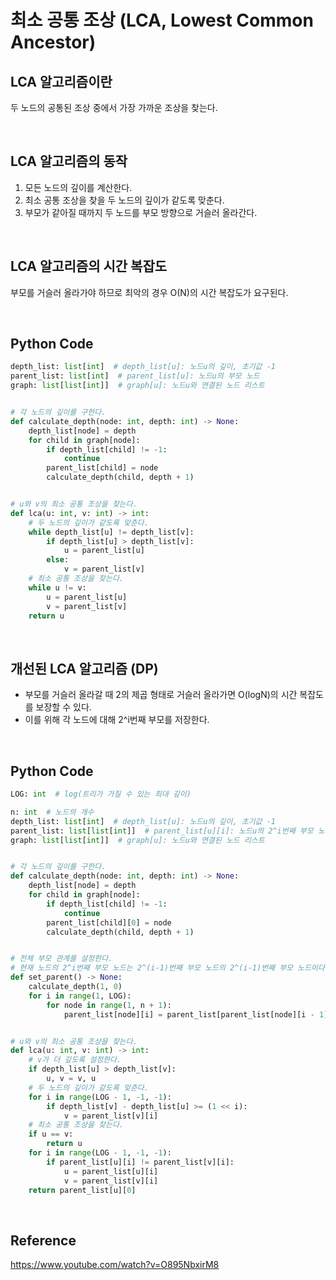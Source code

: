 # 최소 공통 조상 (LCA, Lowest Common Ancestor)

## LCA 알고리즘이란

두 노드의 공통된 조상 중에서 가장 가까운 조상을 찾는다.

<br>

## LCA 알고리즘의 동작

1. 모든 노드의 깊이를 계산한다.
2. 최소 공통 조상을 찾을 두 노드의 깊이가 같도록 맞춘다.
3. 부모가 같아질 때까지 두 노드를 부모 방향으로 거슬러 올라간다.

<br>

## LCA 알고리즘의 시간 복잡도

부모를 거슬러 올라가야 하므로 최악의 경우 O(N)의 시간 복잡도가 요구된다.

<br>

## Python Code

```python
depth_list: list[int]  # depth_list[u]: 노드u의 깊이, 초기값 -1
parent_list: list[int]  # parent_list[u]: 노드u의 부모 노드
graph: list[list[int]]  # graph[u]: 노드u와 연결된 노드 리스트


# 각 노드의 깊이를 구한다.
def calculate_depth(node: int, depth: int) -> None:
    depth_list[node] = depth
    for child in graph[node]:
        if depth_list[child] != -1:
            continue
        parent_list[child] = node
        calculate_depth(child, depth + 1)


# u와 v의 최소 공통 조상을 찾는다.
def lca(u: int, v: int) -> int:
    # 두 노드의 깊이가 같도록 맞춘다.
    while depth_list[u] != depth_list[v]:
        if depth_list[u] > depth_list[v]:
            u = parent_list[u]
        else:
            v = parent_list[v]
    # 최소 공통 조상을 찾는다.
    while u != v:
        u = parent_list[u]
        v = parent_list[v]
    return u
```

<br>

## 개선된 LCA 알고리즘 (DP)

-   부모를 거슬러 올라갈 때 2의 제곱 형태로 거슬러 올라가면 O(logN)의 시간 복잡도를 보장할 수 있다.
-   이를 위해 각 노드에 대해 2^i번째 부모를 저장한다.

<br>

## Python Code

```python
LOG: int  # log(트리가 가질 수 있는 최대 깊이)

n: int  # 노드의 개수
depth_list: list[int]  # depth_list[u]: 노드u의 깊이, 초기값 -1
parent_list: list[list[int]]  # parent_list[u][i]: 노드u의 2^i번째 부모 노드
graph: list[list[int]]  # graph[u]: 노드u와 연결된 노드 리스트


# 각 노드의 깊이를 구한다.
def calculate_depth(node: int, depth: int) -> None:
    depth_list[node] = depth
    for child in graph[node]:
        if depth_list[child] != -1:
            continue
        parent_list[child][0] = node
        calculate_depth(child, depth + 1)


# 전체 부모 관계를 설정한다.
# 현재 노드의 2^i번째 부모 노드는 2^(i-1)번째 부모 노드의 2^(i-1)번째 부모 노드이다.
def set_parent() -> None:
    calculate_depth(1, 0)
    for i in range(1, LOG):
        for node in range(1, n + 1):
            parent_list[node][i] = parent_list[parent_list[node][i - 1]][i - 1]


# u와 v의 최소 공통 조상을 찾는다.
def lca(u: int, v: int) -> int:
    # v가 더 깊도록 설정한다.
    if depth_list[u] > depth_list[v]:
        u, v = v, u
    # 두 노드의 깊이가 같도록 맞춘다.
    for i in range(LOG - 1, -1, -1):
        if depth_list[v] - depth_list[u] >= (1 << i):
            v = parent_list[v][i]
    # 최소 공통 조상을 찾는다.
    if u == v:
        return u
    for i in range(LOG - 1, -1, -1):
        if parent_list[u][i] != parent_list[v][i]:
            u = parent_list[u][i]
            v = parent_list[v][i]
    return parent_list[u][0]
```

<br>

## Reference

https://www.youtube.com/watch?v=O895NbxirM8
